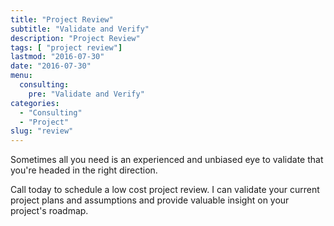 ```yaml
---
title: "Project Review"
subtitle: "Validate and Verify"
description: "Project Review"
tags: [ "project review"]
lastmod: "2016-07-30"
date: "2016-07-30"
menu:
  consulting:
    pre: "Validate and Verify"
categories:
  - "Consulting"
  - "Project"
slug: "review"
---
```

Sometimes all you need is an experienced and unbiased eye to validate that you're headed in the right direction.  <!--more-->

Call today to schedule a low cost project review.  I can validate your current project plans and assumptions and provide valuable insight on your project's roadmap.
